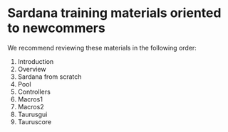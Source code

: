 # Sardana training materials oriented to newcommers

We recommend reviewing these materials in the following order:
1. Introduction
2. Overview
3. Sardana from scratch
4. Pool
5. Controllers
6. Macros1
7. Macros2
8. Taurusgui
9. Tauruscore
